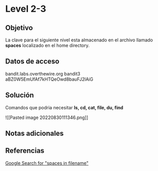 # Level 2-3
## Objetivo
La clave para el siguiente nivel esta almacenado en el archivo llamado **spaces** localizado en el home directory.

## Datos de acceso
bandit.labs.overthewire.org
bandit3
aBZ0W5EmUfAf7kHTQeOwd8bauFJ2lAiG

## Solución
Comandos que podria necesitar
**ls, cd, cat, file, du, find**

![[Pasted image 20220830111346.png]]

## Notas adicionales

## Referencias
[Google Search for "spaces in filename"](https://www.google.com/search?q=spaces+in+filename)
